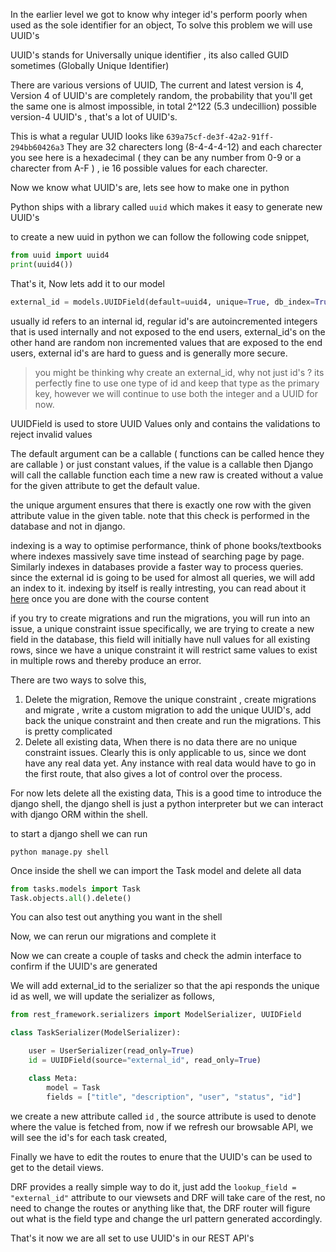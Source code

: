 In the earlier level we got to know why integer id's perform poorly when used as the sole identifier for an object, To solve this problem we will use UUID's

UUID's stands for Universally unique identifier , its also called GUID sometimes (Globally Unique Identifier)

There are various versions of UUID, The current and latest version is 4, Version 4 of UUID's are completely random, the probability that you'll get the same one is almost impossible, in total 2^122 (5.3 undecillion) possible version-4 UUID's , that's a lot of UUID's.

This is what a regular UUID looks like `639a75cf-de3f-42a2-91ff-294bb60426a3`
They are 32 charecters long (8-4-4-4-12) and each charecter you see here is a hexadecimal ( they can be any number from 0-9 or a charecter from A-F ) , ie 16 possible values for each charecter.

Now we know what UUID's are, lets see how to make one in python

Python ships with a library called `uuid` which makes it easy to generate new UUID's

to create a new uuid in python we can follow the following code snippet,

```python
from uuid import uuid4
print(uuid4())
```

That's it, Now lets add it to our model

```python
external_id = models.UUIDField(default=uuid4, unique=True, db_index=True)
```

usually id refers to an internal id, regular id's are autoincremented integers that is used internally and not exposed to the end users, external_id's on the other hand are random non incremented values that are exposed to the end users, external id's are hard to guess and is generally more secure.

> you might be thinking why create an external_id, why not just id's ? its perfectly fine to use one type of id and keep that type as the primary key, however we will continue to use both the integer and a UUID for now.

UUIDField is used to store UUID Values only and contains the validations to reject invalid values

The default argument can be a callable ( functions can be called hence they are callable ) or just constant values, if the value is a callable then Django will call the callable function each time a new raw is created without a value for the given attribute to get the default value.

the unique argument ensures that there is exactly one row with the given attribute value in the given table. note that this check is performed in the database and not in django.

indexing is a way to optimise performance, think of phone books/textbooks where indexes massively save time instead of searching page by page. Similarly indexes in databases provide a faster way to process queries. since the external id is going to be used for almost all queries, we will add an index to it. indexing by itself is really intresting, you can read about it [here](https://www.essentialsql.com/what-is-a-database-index/) once you are done with the course content

if you try to create migrations and run the migrations, you will run into an issue, a unique constraint issue specifically, we are trying to create a new field in the database, this field will initially have null values for all existing rows, since we have a unique constraint it will restrict same values to exist in multiple rows and thereby produce an error.

There are two ways to solve this,

1. Delete the migration, Remove the unique constraint , create migrations and migrate , write a custom migration to add the unique UUID's, add back the unique constraint and then create and run the migrations. This is pretty complicated
2. Delete all existing data, When there is no data there are no unique constraint issues. Clearly this is only applicable to us, since we dont have any real data yet. Any instance with real data would have to go in the first route, that also gives a lot of control over the process.

For now lets delete all the existing data, This is a good time to introduce the django shell, the django shell is just a python interpreter but we can interact with django ORM within the shell.

to start a django shell we can run

```shell
python manage.py shell
```

Once inside the shell we can import the Task model and delete all data

```python
from tasks.models import Task
Task.objects.all().delete()
```

You can also test out anything you want in the shell

Now, we can rerun our migrations and complete it

Now we can create a couple of tasks and check the admin interface to confirm if the UUID's are generated

We will add external_id to the serializer so that the api responds the unique id as well, we will update the serializer as follows,

```python
from rest_framework.serializers import ModelSerializer, UUIDField

class TaskSerializer(ModelSerializer):

    user = UserSerializer(read_only=True)
    id = UUIDField(source="external_id", read_only=True)

    class Meta:
        model = Task
        fields = ["title", "description", "user", "status", "id"]
```

we create a new attribute called `id` , the source attribute is used to denote where the value is fetched from, now if we refresh our browsable API, we will see the id's for each task created,

Finally we have to edit the routes to enure that the UUID's can be used to get to the detail views.

DRF provides a really simple way to do it, just add the `lookup_field = "external_id"` attribute to our viewsets and DRF will take care of the rest, no need to change the routes or anything like that, the DRF router will figure out what is the field type and change the url pattern generated accordingly.

That's it now we are all set to use UUID's in our REST API's
